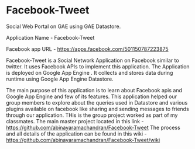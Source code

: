 # Facebook-Tweet
Social Web Portal on GAE using GAE Datastore.

Application Name - Facebook-Tweet

Facebook app URL - https://apps.facebook.com/501150787223875

Facebook-Tweet is a Social Network Application on Facebook similar to twitter. It uses Facebook APIs to implement this application. The Application is deployed on Google App Engine . It collects and stores data during runtime using Google App Engine Datastore.

The main purpose of this application is to learn about Facebook apis and Google App Engine and few of its features. This application helped our group members to explore about the queries used in Datastore and various plugins available on facebook like sharing and sending messages to friends through our application.
 THis is the group project worked as part of my classmates.
 The main master project located in this link - https://github.com/abinayaramachandran/Facebook-Tweet
 The process and all details of the application can be found in this wiki - https://github.com/abinayaramachandran/Facebook-Tweet/wiki
 
